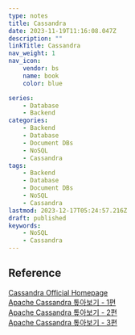 ```yaml
---
type: notes
title: Cassandra
date: 2023-11-19T11:16:08.047Z
description: ""
linkTitle: Cassandra
nav_weight: 1
nav_icon:
    vendor: bs
    name: book
    color: blue

series:
    - Database
    - Backend
categories:
    - Backend
    - Database
    - Document DBs
    - NoSQL
    - Cassandra
tags:
    - Backend
    - Database
    - Document DBs
    - NoSQL
    - Cassandra
lastmod: 2023-12-17T05:24:57.216Z
draft: published
keywords:
    - NoSQL
    - Cassandra
---
```


## Reference

[Cassandra Official Homepage](https://cassandra.apache.org/_/index.html)  
[Apache Cassandra 톺아보기 - 1편](https://meetup.nhncloud.com/posts/58)  
[Apache Cassandra 톺아보기 - 2편](https://meetup.nhncloud.com/posts/60)  
[Apache Cassandra 톺아보기 - 3편](https://meetup.nhncloud.com/posts/65)
